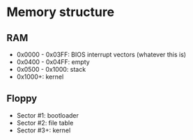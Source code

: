 # Memory structure

## RAM

- 0x0000 - 0x03FF: BIOS interrupt vectors (whatever this is)
- 0x0400 - 0x04FF: empty
- 0x0500 - 0x1000: stack
- 0x1000+: kernel

## Floppy

- Sector #1: bootloader
- Sector #2: file table
- Sector #3+: kernel
